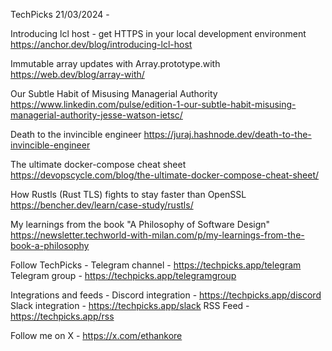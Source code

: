 TechPicks 21/03/2024 -

Introducing lcl host - get HTTPS in your local development environment
https://anchor.dev/blog/introducing-lcl-host

Immutable array updates with Array.prototype.with
https://web.dev/blog/array-with/

Our Subtle Habit of Misusing Managerial Authority
https://www.linkedin.com/pulse/edition-1-our-subtle-habit-misusing-managerial-authority-jesse-watson-ietsc/

Death to the invincible engineer
https://juraj.hashnode.dev/death-to-the-invincible-engineer

The ultimate docker-compose cheat sheet
https://devopscycle.com/blog/the-ultimate-docker-compose-cheat-sheet/

How Rustls (Rust TLS) fights to stay faster than OpenSSL
https://bencher.dev/learn/case-study/rustls/

My learnings from the book "A Philosophy of Software Design"
https://newsletter.techworld-with-milan.com/p/my-learnings-from-the-book-a-philosophy

Follow TechPicks -
Telegram channel - https://techpicks.app/telegram
Telegram group - https://techpicks.app/telegramgroup

Integrations and feeds -
Discord integration - https://techpicks.app/discord
Slack integration - https://techpicks.app/slack
RSS Feed - https://techpicks.app/rss

Follow me on X - https://x.com/ethankore